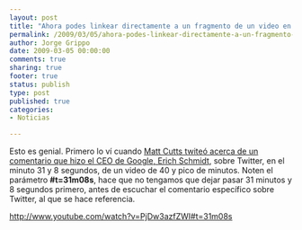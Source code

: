 ```yaml
--- 
layout: post
title: "Ahora podes linkear directamente a un fragmento de un video en YouTube"
permalink: /2009/03/05/ahora-podes-linkear-directamente-a-un-fragmento-de-un-video-en-youtube/
author: Jorge Grippo
date: 2009-03-05 00:00:00
comments: true
sharing: true
footer: true
status: publish
type: post
published: true
categories: 
- Noticias

---
```

<!-- 74 -->
Esto es genial. Primero lo ví cuando <a href="http://twitter.com/mattcutts/statuses/1280542265">Matt Cutts twiteó acerca de un comentario que hizo el CEO de Google, Erich Schmidt</a>, sobre Twitter, en el minuto 31 y 8 segundos, de un video de 40 y pico de minutos. Noten el parámetro <span style="font-weight:bold;">#t=31m08s</span>, hace que no tengamos que dejar pasar 31 minutos y 8 segundos primero, antes de escuchar el comentario específico sobre Twitter, al que se hace referencia.

<a href="http://www.youtube.com/watch?v=PjDw3azfZWI#t=31m08s">http://www.youtube.com/watch?v=PjDw3azfZWI#t=31m08s</a>

